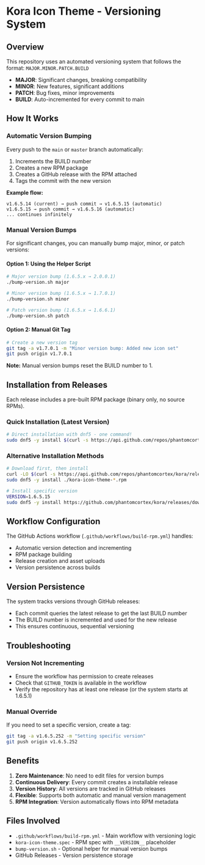 # Kora Icon Theme - Versioning System

## Overview

This repository uses an automated versioning system that follows the format: `MAJOR.MINOR.PATCH.BUILD`

- **MAJOR**: Significant changes, breaking compatibility
- **MINOR**: New features, significant additions
- **PATCH**: Bug fixes, minor improvements
- **BUILD**: Auto-incremented for every commit to main

## How It Works

### Automatic Version Bumping

Every push to the `main` or `master` branch automatically:
1. Increments the BUILD number
2. Creates a new RPM package
3. Creates a GitHub release with the RPM attached
4. Tags the commit with the new version

**Example flow:**
```
v1.6.5.14 (current) → push commit → v1.6.5.15 (automatic)
v1.6.5.15 → push commit → v1.6.5.16 (automatic)
... continues infinitely
```

### Manual Version Bumps

For significant changes, you can manually bump major, minor, or patch versions:

#### Option 1: Using the Helper Script
```bash
# Major version bump (1.6.5.x → 2.0.0.1)
./bump-version.sh major

# Minor version bump (1.6.5.x → 1.7.0.1)
./bump-version.sh minor

# Patch version bump (1.6.5.x → 1.6.6.1)
./bump-version.sh patch
```

#### Option 2: Manual Git Tag
```bash
# Create a new version tag
git tag -a v1.7.0.1 -m "Minor version bump: Added new icon set"
git push origin v1.7.0.1
```

**Note:** Manual version bumps reset the BUILD number to 1.

## Installation from Releases

Each release includes a pre-built RPM package (binary only, no source RPMs). 

### Quick Installation (Latest Version)

```bash
# Direct installation with dnf5 - one command!
sudo dnf5 -y install $(curl -s https://api.github.com/repos/phantomcortex/kora/releases/latest | grep "browser_download_url.*\.rpm" | cut -d '"' -f 4)
```

### Alternative Installation Methods

```bash
# Download first, then install
curl -LO $(curl -s https://api.github.com/repos/phantomcortex/kora/releases/latest | grep "browser_download_url.*\.rpm" | cut -d '"' -f 4)
sudo dnf5 -y install ./kora-icon-theme-*.rpm

# Install specific version
VERSION=1.6.5.15
sudo dnf5 -y install https://github.com/phantomcortex/kora/releases/download/v${VERSION}/kora-icon-theme-${VERSION}-1.fc42.noarch.rpm
```

## Workflow Configuration

The GitHub Actions workflow (`.github/workflows/build-rpm.yml`) handles:
- Automatic version detection and incrementing
- RPM package building
- Release creation and asset uploads
- Version persistence across builds

## Version Persistence

The system tracks versions through GitHub releases:
- Each commit queries the latest release to get the last BUILD number
- The BUILD number is incremented and used for the new release
- This ensures continuous, sequential versioning

## Troubleshooting

### Version Not Incrementing
- Ensure the workflow has permission to create releases
- Check that `GITHUB_TOKEN` is available in the workflow
- Verify the repository has at least one release (or the system starts at 1.6.5.1)

### Manual Override
If you need to set a specific version, create a tag:
```bash
git tag -a v1.6.5.252 -m "Setting specific version"
git push origin v1.6.5.252
```

## Benefits

1. **Zero Maintenance**: No need to edit files for version bumps
2. **Continuous Delivery**: Every commit creates a installable release
3. **Version History**: All versions are tracked in GitHub releases
4. **Flexible**: Supports both automatic and manual version management
5. **RPM Integration**: Version automatically flows into RPM metadata

## Files Involved

- `.github/workflows/build-rpm.yml` - Main workflow with versioning logic
- `kora-icon-theme.spec` - RPM spec with `__VERSION__` placeholder
- `bump-version.sh` - Optional helper for manual version bumps
- GitHub Releases - Version persistence storage
